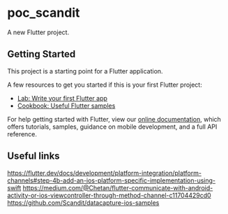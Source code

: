 # poc_scandit

A new Flutter project.

## Getting Started

This project is a starting point for a Flutter application.

A few resources to get you started if this is your first Flutter project:

- [Lab: Write your first Flutter app](https://flutter.dev/docs/get-started/codelab)
- [Cookbook: Useful Flutter samples](https://flutter.dev/docs/cookbook)

For help getting started with Flutter, view our
[online documentation](https://flutter.dev/docs), which offers tutorials,
samples, guidance on mobile development, and a full API reference.

## Useful links
https://flutter.dev/docs/development/platform-integration/platform-channels#step-4b-add-an-ios-platform-specific-implementation-using-swift
https://medium.com/@Chetan/flutter-communicate-with-android-activity-or-ios-viewcontroller-through-method-channel-c11704429cd0
https://github.com/Scandit/datacapture-ios-samples
